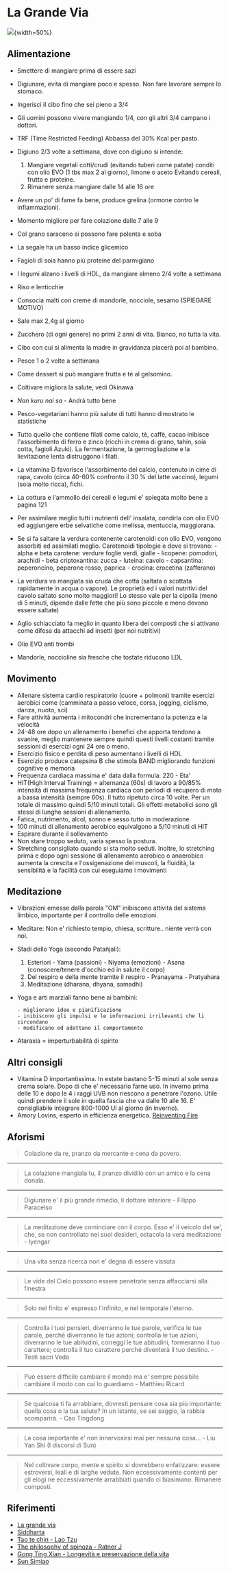 # La Grande Via

![](http://www.lagrandevia.it/wp-content/uploads/2016/08/lagrandevia-berrino-fontana.jpg){width=50%}

## Alimentazione

* Smettere di mangiare prima di essere sazi
* Digiunare, evita di mangiare poco e spesso. Non fare lavorare sempre lo stomaco.
* Ingerisci il cibo fino che sei pieno a 3/4
* Gli uomini possono vivere mangiando 1/4, con gli altri 3/4 campano i dottori.
* TRF (Time Restricted Feeding) Abbassa del 30% Kcal per pasto.
* Digiuno 2/3 volte a settimana, dove con digiuno si intende:

    1. Mangiare vegetali cotti/crudi (evitando tuberi come patate) conditi con
       olio EVO (1 tbs max 2 al giorno), limone o aceto
       Evitando cereali, frutta e proteine.
    1. Rimanere senza mangiare dalle 14 alle 16 ore

* Avere un po' di fame fa bene, produce grelina (ormone contro le infiammazioni).
* Momento migliore per fare colazione dalle 7 alle 9
* Col grano saraceno si possono fare polenta e soba
* La segale ha un basso indice glicemico
* Fagioli di soia hanno più proteine del parmigiano
* I legumi alzano i livelli di HDL, da mangiare almeno 2/4 volte a settimana
* Riso e lenticchie
* Consocia malti con creme di mandorle, nocciole, sesamo (SPIEGARE MOTIVO)
* Sale max 2,4g al giorno
* Zucchero (di ogni genere) no primi 2 anni di vita. Bianco, no tutta la vita.
* Cibo con cui si alimenta la madre in gravidanza piacerà poi al bambino.
* Pesce 1 o 2 volte a settimana
* Come dessert si può mangiare frutta e tè al gelsomino.
* Coltivare migliora la salute, vedi Okinawa
* *Nan kuru nai sa* - Andrà tutto bene
* Pesco-vegetariani hanno più salute di tutti hanno dimostrato le statistiche
* Tutto quello che contiene filati come calcio, tè, caffè, cacao inibisce
  l'assorbimento di ferro e zinco (ricchi in crema di grano, tahin, soia cotta,
  fagioli Azuki). La fermentazione, la germogliazione e la lievitazione lenta
  distruggono i filati.
* La vitamina D favorisce l'assorbimento del calcio, contenuto in cime di rapa,
  cavolo (circa 40-60% confronto il 30 % del latte vaccino), legumi (soia molto
  ricca), fichi.
* La cottura e l'ammollo dei cereali e legumi e' spiegata molto bene a pagina 121
* Per assimilare meglio tutti i nutrienti dell' insalata, condirla con olio EVO ed
  aggiungere erbe selvatiche come melissa, mentuccia, maggiorana.
* Se si fa saltare la verdura contenente carotenoidi con olio EVO, vengono
  assorbiti ed assimilati meglio. Carotenoidi tipologie e dove si trovano:
      - alpha e beta carotene: verdure foglie verdi, gialle
      - licopene: pomodori, arachidi
      - beta criptoxantina: zucca
      - luteina: cavolo
      - capsantina: peperoncino, peperone rosso, paprica
      - crocina: crocetina (zafferano)
* La verdura va mangiata sia cruda che cotta (saltata o scottata rapidamente in
  acqua o vapore). Le proprietà ed i valori nutritivi del cavolo saltato sono
  molto maggiori! Lo stesso vale per la cipolla (meno di 5 minuti, dipende dalle
  fette che più sono piccole e meno devono essere saltate)
* Aglio schiacciato fa meglio in quanto libera dei composti che si attivano come
  difesa da attacchi ad insetti (per noi nutritivi)
* Olio EVO anti trombi
* Mandorle, noccioline sia fresche che tostate riducono LDL

## Movimento

* Allenare sistema cardio respiratorio (cuore + polmoni) tramite esercizi aerobici
  come (camminata a passo veloce, corsa, jogging, ciclismo, danza, nuoto, sci)
* Fare attività aumenta i mitocondri che incrementano la potenza e la velocità
* 24-48 ore dopo un allenamento i benefici che apporta tendono a svanire, meglio
  mantenere sempre quindi questi livelli costanti tramite sessioni di esercizi
  ogni 24 ore o meno.
* Esercizio fisico e perdita di peso aumentano i livelli di HDL
* Esercizio produce catepsina B che stimola BAND migliorando funzioni cognitive e
  memoria
* Frequenza cardiaca massima e' data dalla formula: 220 - Eta'
* HIT(High Interval Training) = alternanza (60s) di lavoro a 90/85% intensità di
  massima frequenza cardiaca con periodi di recupero di moto a bassa intensità
  (sempre 60s). Il tutto ripetuto circa 10 volte. Per un totale di massimo quindi
  5/10 minuti totali. Gli effetti metabolici sono gli stessi di lunghe sessioni di
  allenamento.
* Fatica, nutrimento, alcol, sonno e sesso tutto in moderazione
* 100 minuti di allenamento aerobico equivalgono a 5/10 minuti di HIT
* Espirare durante il sollevamento
* Non stare troppo seduto, varia spesso la postura.
* Stretching  consigliato quando si sta molto seduti. Inoltre, lo stretching prima
  e dopo ogni sessione di allenamento aerobico o anaerobico aumenta la crescita
  e l'ossigenazione dei muscoli, la fluidità, la sensibilità e la facilità con
  cui eseguiamo i movimenti

## Meditazione

* Vibrazioni emesse dalla parola "OM" inibiscono attività del sistema limbico,
  importante per il controllo delle emozioni.
* Meditare: Non e' richiesto tempio, chiesa, scritture.. niente verrà con noi.
* Stadi dello Yoga (secondo Patañjali):

    1. Esteriori
           - Yama (passioni)
           - Niyama (emozioni)
           - Asana (conoscere/tenere d'occhio ed in salute il corpo)
    1. Del respiro e della mente tramite il respiro
           - Pranayama
           - Pratyahara
    1. Meditazione (dharana, dhyana, samadhi)

* Yoga e arti marziali fanno bene ai bambini:

      - migliorano idee e pianificazione
      - inibiscono gli impulsi e le informazioni irrilevanti che li circondano
      - modificano ed adattano il comportamento

* Ataraxia = imperturbabilità di spirito

## Altri consigli

* Vitamina D importantissima. In estate bastano 5-15 minuti al sole senza crema
  solare. Dopo di che e' necessario farne uso. In inverno prima delle 10 e dopo
  le 4 i raggi UVB non riescono a penetrare l'ozono. Utile quindi prendere il
  sole in quella fascia che va dalle 10 alle 16. E' consigliabile integrare
  800-1000 UI al giorno (in inverno).
* Amory Lovins, esperto in efficienza energetica. [Reinventing
  Fire](https://www.goodreads.com/book/show/12742309-reinventing-fire)

## Aforismi

> Colazione da re, pranzo da mercante e cena da povero.

---

> La colazione mangiala tu, il pranzo dividilo con un amico e la cena donala.

---

> Digiunare e' il più grande rimedio, il dottore interiore - Filippo Paracelso

---

> La meditazione deve cominciare con il corpo. Esso e' il veicolo del se', che, se
> non controllato nei suoi desideri, ostacola la vera meditazione - Iyengar

---

> Una vita senza ricerca non e' degna di essere vissuta

---

> Le vide del Cielo possono essere penetrate senza affacciarsi alla finestra

---

> Solo nel finito e' espresso l'infinito, e nel temporale l'eterno.

---

> Controlla i tuoi pensieri, diverranno le tue parole, verifica le tue parole,
> perché diverranno le tue azioni; controlla le tue azioni, diverranno le tue
> abitudini, correggi le tue abitudini, formeranno il tuo carattere; controlla
> il tuo carattere perché diventerà il tuo destino. - Testi sacri Veda

---

> Può essere difficile cambiare il mondo ma e' sempre possibile cambiare il modo
> con cui lo guardiamo - Matthieu Ricard

---

> Se qualcosa ti fa arrabbiare, dovresti pensare cosa sia più importante: quella
> cosa o la tua salute? In un istante, se sei saggio, la rabbia scomparirà. -
> Cao Tingdong

---

> La cosa importante e' non innervosirsi mai per nessuna cosa... -  Liu Yan Shi (I discorsi di Sun)

---

> Nel coltivare corpo, mente e spirito si dovrebbero enfatizzare: essere
> estroversi, leali e di larghe vedute. Non eccessivamente contenti per gli
> elogi ne eccessivamente arrabbiati quando ci biasimano. Rimanere composti.

## Riferimenti

* [La grande via](http://www.lagrandevia.it/la-grande-via/)
* [Siddharta](https://www.goodreads.com/book/show/52036.Siddhartha)
* [Tao te chin - Lao Tzu](https://www.goodreads.com/book/show/67896.Tao_Te_Ching)
* [The philosophy of spinoza - Ratner J](https://www.goodreads.com/book/show/2340397.The_Philosophy_of_Spinoza)
* [Gong Ting Xian - Longevità e preservazione della vita](https://www.amazon.com/Longevity-Life-Preservation-Chinese-MING/dp/753772606X)
* [Sun Simiao](https://en.wikipedia.org/wiki/Sun_Simiao)
